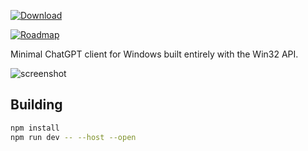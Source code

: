 [![Download](https://img.shields.io/github/v/release/gpt32/application?sort=semver&style=for-the-badge&logo=github&label=Download%20Exe)](https://github.com/gpt32/application/releases/latest/download/gpt32.exe)

[![Roadmap](https://img.shields.io/github/milestones/progress-percent/GPT32/application/1?style=for-the-badge&logo=rocket&logoColor=white&label=View+the+Roadmap)](https://github.com/GPT32/application/milestones)

Minimal ChatGPT client for Windows built entirely with the Win32 API.

![screenshot](https://raw.githubusercontent.com/GPT32/.github/refs/heads/main/assets/demo.gif)

## Building

```bash
npm install
npm run dev -- --host --open
```
